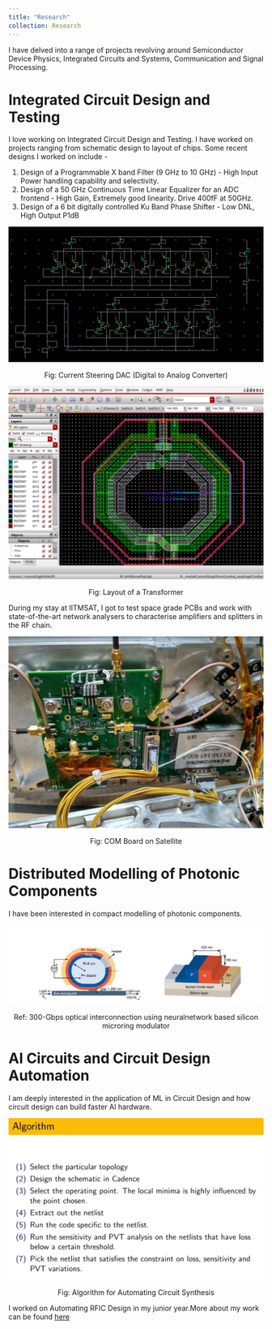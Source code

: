 ```yaml
---
title: "Research"
collection: Research
---
```


I have delved into a range of projects revolving around Semiconductor Device Physics, Integrated Circuits and Systems, Communication and Signal Processing.  


# Integrated Circuit Design and Testing

I love working on Integrated Circuit Design and Testing. I have worked on projects ranging from schematic design to layout of chips. Some recent designs I worked on include - 

<ol>
<li>Design of a Programmable X band Filter (9 GHz to 10 GHz) - High Input Power handling capability and selectivity.</li>
<li>Design of a 50 GHz Continuous Time Linear Equalizer for an ADC frontend - High Gain, Extremely good linearity. Drive 400fF at 50GHz.  </li>
<li>Design of a 6 bit digitally controlled Ku Band Phase Shifter - Low DNL, High Output P1dB</li>
</ol>

![DAC](/images/DAC.png)
<center> Fig: Current Steering DAC (Digital to Analog Converter) </center>

![Layout](/images/Layout.png)
<center> Fig: Layout of a Transformer </center>

During my stay at IITMSAT, I got to test space grade PCBs and work with state-of-the-art network analysers to characterise amplifiers and splitters in the RF chain. 

![COMTX](/images/COM.jpg)
<center> Fig: COM Board on Satellite </center>

# Distributed Modelling of Photonic Components

I have been interested in compact modelling of photonic components. 

![MRM](/images/MRM.png)
<center> Ref: 300-Gbps optical interconnection using neuralnetwork based silicon microring modulator </center>

# AI Circuits and Circuit Design Automation

I am deeply interested in the application of ML in Circuit Design and how circuit design can build faster AI hardware. 

![COMTX](/images/Algo.png)
<center> Fig: Algorithm for Automating Circuit Synthesis </center>

I worked on Automating RFIC Design in my junior year.More about my work can be found [here](https://github.com/ANIRUDHBS1/Automating-RF-Circuit-Synthesis)
